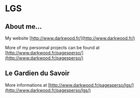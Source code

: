 LGS
===

About me...
-----------

My website [http://www.darkwood.fr/](http://www.darkwood.fr/)

More of my personnal projects can be found at [http://www.darkwood.fr/pagesperso/](http://www.darkwood.fr/pagesperso/)

Le Gardien du Savoir
--------------------

More informations at [http://www.darkwood.fr/pagesperso/lgs/](http://www.darkwood.fr/pagesperso/lgs/)

